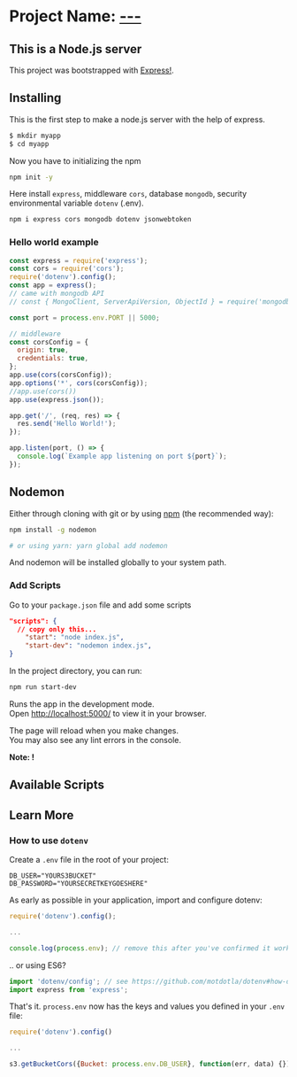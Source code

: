 # Project Name: [---](---)

## This is a Node.js server

This project was bootstrapped with [Express!](https://expressjs.com/en/starter/installing.html).

## Installing

This is the first step to make a node.js server with the help of express.

```bash
$ mkdir myapp
$ cd myapp
```

Now you have to initializing the npm

```bash
npm init -y
```

Here install `express`, middleware `cors`, database `mongodb`, security environmental variable `dotenv` (.env).

```bash
npm i express cors mongodb dotenv jsonwebtoken
```

### Hello world example

```javascript
const express = require('express');
const cors = require('cors');
require('dotenv').config();
const app = express();
// came with mongodb API
// const { MongoClient, ServerApiVersion, ObjectId } = require('mongodb');

const port = process.env.PORT || 5000;

// middleware
const corsConfig = {
  origin: true,
  credentials: true,
};
app.use(cors(corsConfig));
app.options('*', cors(corsConfig));
//app.use(cors())
app.use(express.json());

app.get('/', (req, res) => {
  res.send('Hello World!');
});

app.listen(port, () => {
  console.log(`Example app listening on port ${port}`);
});
```

## Nodemon

Either through cloning with git or by using [npm](http://npmjs.org) (the recommended way):

```bash
npm install -g nodemon

# or using yarn: yarn global add nodemon
```

And nodemon will be installed globally to your system path.

### Add Scripts

Go to your `package.json` file and add some scripts

```json
"scripts": {
  // copy only this...
    "start": "node index.js",
    "start-dev": "nodemon index.js",
}
```

In the project directory, you can run:

```bash
npm run start-dev
```

Runs the app in the development mode.\
Open [http://localhost:5000/](http://localhost:5000/) to view it in your browser.

The page will reload when you make changes.\
You may also see any lint errors in the console.

**Note: !**

## Available Scripts

## Learn More

### How to use `dotenv`

Create a `.env` file in the root of your project:

```dosini
DB_USER="YOURS3BUCKET"
DB_PASSWORD="YOURSECRETKEYGOESHERE"
```

As early as possible in your application, import and configure dotenv:

```javascript
require('dotenv').config();

...

console.log(process.env); // remove this after you've confirmed it working
```

.. or using ES6?

```javascript
import 'dotenv/config'; // see https://github.com/motdotla/dotenv#how-do-i-use-dotenv-with-import
import express from 'express';
```

That's it. `process.env` now has the keys and values you defined in your `.env` file:

```javascript
require('dotenv').config()

...

s3.getBucketCors({Bucket: process.env.DB_USER}, function(err, data) {})

```

